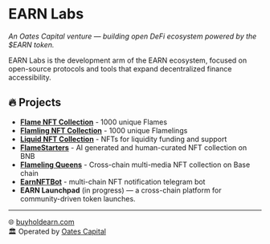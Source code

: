 # EARN Labs

*An Oates Capital venture — building open DeFi ecosystem powered by the $EARN token.*

EARN Labs is the development arm of the EARN ecosystem, focused on open-source protocols and tools that expand decentralized finance accessibility.

## 🔥 Projects
- **[Flame NFT Collection](https://github.com/earn-labs/flames-dapp)** - 1000 unique Flames
- **[Flamling NFT Collection](https://github.com/earn-labs/flamelings-dapp)** - 1000 unique Flamelings
- **[Liquid NFT Collection](https://github.com/earn-labs/liquid-dapp)** - NFTs for liquidity funding and support
- **[FlameStarters](https://github.com/earn-labs/flamestarters-dapp)** - AI generated and human-curated NFT collection on BNB
- **[Flameling Queens](https://github.com/earn-labs/queens-dapp)** - Cross-chain multi-media NFT collection on Base chain
- **[EarnNFTBot](https://github.com/earn-labs/earn-nft-bot)** - multi-chain NFT notification telegram bot
- **EARN Launchpad** (in progress) — a cross-chain platform for community-driven token launches.
---

🌐 [buyholdearn.com](https://buyholdearn.com)  
🏛️ Operated by [Oates Capital](https://oatescap.com)
